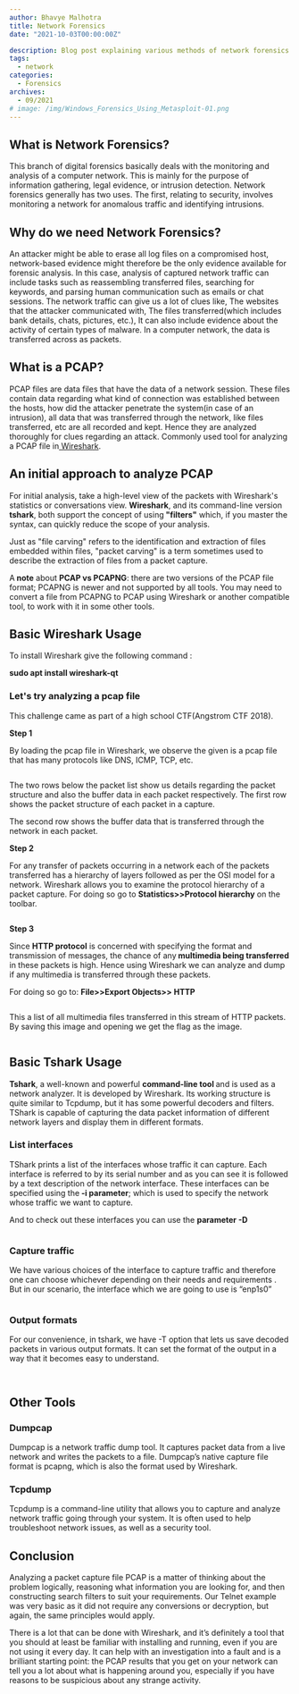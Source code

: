 ```yaml
---
author: Bhavye Malhotra
title: Network Forensics
date: "2021-10-03T00:00:00Z"

description: Blog post explaining various methods of network forensics
tags:
  - network
categories:
  - Forensics
archives:
  - 09/2021
# image: /img/Windows_Forensics_Using_Metasploit-01.png
---
```


<!-- wp:heading -->
<h2><strong>What is Network Forensics?</strong></h2>
<!-- /wp:heading -->

<!-- wp:paragraph -->
<p>This branch of digital forensics basically deals with the monitoring and analysis of a computer network. This is mainly for the purpose of information gathering, legal evidence, or intrusion detection. Network forensics generally has two uses. The first, relating to security, involves monitoring a network for anomalous traffic and identifying intrusions.&nbsp;</p>
<!-- /wp:paragraph -->

<!-- wp:heading -->
<h2><strong>Why do we need Network Forensics?</strong></h2>
<!-- /wp:heading -->

<!-- wp:paragraph -->
<p>An attacker might be able to erase all log files on a compromised host, network-based evidence might therefore be the only evidence available for forensic analysis. In this case, analysis of captured network traffic can include tasks such as reassembling transferred files, searching for keywords, and parsing human communication such as emails or chat sessions. The network traffic can give us a lot of clues like, The websites that the attacker communicated with, The files transferred(which includes bank details, chats, pictures, etc.), It can also include evidence about the activity of certain types of malware. In a computer network, the data is transferred across as packets.</p>
<!-- /wp:paragraph -->

<!-- wp:heading {"level":3} -->
<h3><strong></strong></h3>
<!-- /wp:heading -->

<!-- wp:heading -->
<h2><strong>What is a PCAP?</strong></h2>
<!-- /wp:heading -->

<!-- wp:paragraph -->
<p>PCAP files are data files that have the data of a network session. These files contain data regarding what kind of connection was established between the hosts, how did the attacker penetrate the system(in case of an intrusion), all data that was transferred through the network, like files transferred, etc are all recorded and kept. Hence they are analyzed thoroughly for clues regarding an attack. Commonly used tool for analyzing a PCAP file in<a href="https://www.wireshark.org/"> Wireshark</a>.</p>
<!-- /wp:paragraph -->

<!-- wp:heading -->
<h2><strong>An initial approach to analyze PCAP</strong></h2>
<!-- /wp:heading -->

<!-- wp:paragraph -->
<p>For initial analysis, take a high-level view of the packets with Wireshark's statistics or conversations view. <strong>Wireshark</strong>, and its command-line version <strong>tshark</strong>, both support the concept of using<strong> "filters"</strong> which, if you master the syntax, can quickly reduce the scope of your analysis.&nbsp;</p>
<!-- /wp:paragraph -->

<!-- wp:paragraph -->
<p>Just as "file carving" refers to the identification and extraction of files embedded within files, "packet carving" is a term sometimes used to describe the extraction of files from a packet capture.</p>
<!-- /wp:paragraph -->

<!-- wp:paragraph -->
<p>A<strong> note</strong> about <strong>PCAP vs PCAPNG</strong>: there are two versions of the PCAP file format; PCAPNG is newer and not supported by all tools. You may need to convert a file from PCAPNG to PCAP using Wireshark or another compatible tool, to work with it in some other tools.</p>
<!-- /wp:paragraph -->

<!-- wp:heading -->
<h2><strong>Basic Wireshark Usage</strong></h2>
<!-- /wp:heading -->

<!-- wp:paragraph -->
<p>To install Wireshark give the following command :&nbsp;</p>
<!-- /wp:paragraph -->

<!-- wp:paragraph -->
<p><strong>sudo apt install wireshark-qt</strong></p>
<!-- /wp:paragraph -->

<!-- wp:heading {"level":3} -->
<h3><strong>Let's try analyzing a pcap file</strong></h3>
<!-- /wp:heading -->

<!-- wp:paragraph -->
<p>This challenge came as part of a high school CTF(Angstrom CTF 2018).</p>
<!-- /wp:paragraph -->

<!-- wp:paragraph -->
<p><strong>Step 1</strong></p>
<!-- /wp:paragraph -->

<!-- wp:paragraph -->
<p>By loading the pcap file in Wireshark, we observe the given is a pcap file that has many protocols like DNS, ICMP, TCP, etc.</p>
<!-- /wp:paragraph -->

<!-- wp:image -->
<figure class="wp-block-image"><img src="images/1.png" alt=""/></figure>
<!-- /wp:image -->

<!-- wp:paragraph -->
<p>The two rows below the packet list show us details regarding the packet structure and also the buffer data in each packet respectively. The first row shows the packet structure of each packet in a capture.</p>
<!-- /wp:paragraph -->

<!-- wp:paragraph -->
<p>The second row shows the buffer data that is transferred through the network in each packet.&nbsp;</p>
<!-- /wp:paragraph -->

<!-- wp:paragraph -->
<p><strong>Step 2</strong></p>
<!-- /wp:paragraph -->

<!-- wp:paragraph -->
<p>For any transfer of packets occurring in a network each of the packets transferred has a hierarchy of layers followed as per the OSI model for a network. Wireshark allows you to examine the protocol hierarchy of a packet capture. For doing so go to <strong>Statistics&gt;&gt;Protocol hierarchy</strong> on the toolbar.&nbsp;</p>
<!-- /wp:paragraph -->

<!-- wp:image -->
<figure class="wp-block-image"><img src="images/2.png" alt=""/></figure>
<!-- /wp:image -->

<!-- wp:paragraph -->
<p><strong>Step 3</strong></p>
<!-- /wp:paragraph -->

<!-- wp:paragraph -->
<p>Since <strong>HTTP protocol</strong> is concerned with specifying the format and transmission of messages, the chance of any<strong> multimedia being transferred</strong> in these packets is high. Hence using Wireshark we can analyze and dump if any multimedia is transferred through these packets.&nbsp;</p>
<!-- /wp:paragraph -->

<!-- wp:paragraph -->
<p>For doing so go to: <strong>File&gt;&gt;Export Objects&gt;&gt; HTTP</strong></p>
<!-- /wp:paragraph -->

<!-- wp:image -->
<figure class="wp-block-image"><img src="images/3.png" alt=""/></figure>
<!-- /wp:image -->

<!-- wp:paragraph -->
<p>This a list of all multimedia files transferred in this stream of HTTP packets. By saving this image and opening we get the flag as the image.</p>
<!-- /wp:paragraph -->

<!-- wp:image -->
<figure class="wp-block-image"><img src="images/4.png" alt=""/></figure>
<!-- /wp:image -->

<!-- wp:heading -->
<h2><strong>Basic Tshark Usage</strong></h2>
<!-- /wp:heading -->

<!-- wp:paragraph -->
<p><strong>Tshark</strong>, a well-known and powerful <strong>command-line tool </strong>and is used as a network analyzer. It is developed by Wireshark. Its working structure is quite similar to Tcpdump, but it has some powerful decoders and filters. TShark is capable of capturing the data packet information of different network layers and display them in different formats.</p>
<!-- /wp:paragraph -->

<!-- wp:heading {"level":3} -->
<h3><strong>List interfaces</strong></h3>
<!-- /wp:heading -->

<!-- wp:paragraph -->
<p>TShark prints a list of the interfaces whose traffic it can capture. Each interface is referred to by its serial number and as you can see it is followed by a text description of the network interface. These interfaces can be specified using the<strong> -i parameter</strong>; which is used to specify the network whose traffic we want to capture.&nbsp;</p>
<!-- /wp:paragraph -->

<!-- wp:paragraph -->
<p>And to check out these interfaces you can use the <strong>parameter -D</strong></p>
<!-- /wp:paragraph -->

<!-- wp:image -->
<figure class="wp-block-image"><img src="images/5.png" alt=""/></figure>
<!-- /wp:image -->

<!-- wp:heading {"level":3} -->
<h3><strong>Capture traffic</strong></h3>
<!-- /wp:heading -->

<!-- wp:paragraph -->
<p>We have various choices of the interface to capture traffic and therefore one can choose whichever depending on their needs and requirements . But in our scenario, the interface which we are going to use is “enp1s0”</p>
<!-- /wp:paragraph -->

<!-- wp:image -->
<figure class="wp-block-image"><img src="images/6.png" alt=""/></figure>
<!-- /wp:image -->

<!-- wp:heading {"level":3} -->
<h3><strong></strong></h3>
<!-- /wp:heading -->

<!-- wp:heading {"level":3} -->
<h3><strong>Output formats</strong></h3>
<!-- /wp:heading -->

<!-- wp:paragraph -->
<p>For our convenience, in tshark, we have -T option that lets us save decoded packets in various output formats. It can set the format of the output in a way that it becomes easy to understand.&nbsp;</p>
<!-- /wp:paragraph -->

<!-- wp:image -->
<figure class="wp-block-image"><img src="images/7.png" alt=""/></figure>
<!-- /wp:image -->

<!-- wp:image -->
<figure class="wp-block-image"><img src="images/8.png" alt=""/></figure>
<!-- /wp:image -->

<!-- wp:heading -->
<h2><strong>Other Tools</strong></h2>
<!-- /wp:heading -->

<!-- wp:heading {"level":3} -->
<h3><strong>Dumpcap</strong></h3>
<!-- /wp:heading -->

<!-- wp:paragraph -->
<p>Dumpcap is a network traffic dump tool. It captures packet data from a live network and writes the packets to a file. Dumpcap’s native capture file format is pcapng, which is also the format used by Wireshark.</p>
<!-- /wp:paragraph -->

<!-- wp:heading {"level":3} -->
<h3><strong>Tcpdump</strong></h3>
<!-- /wp:heading -->

<!-- wp:paragraph -->
<p>Tcpdump is a command-line utility that allows you to capture and analyze network traffic going through your system. It is often used to help troubleshoot network issues, as well as a security tool.</p>
<!-- /wp:paragraph -->

<!-- wp:heading -->
<h2><strong>Conclusion</strong></h2>
<!-- /wp:heading -->

<!-- wp:paragraph -->
<p>Analyzing a packet capture file PCAP is a matter of thinking about the problem logically, reasoning what information you are looking for, and then constructing search filters to suit your requirements. Our Telnet example was very basic as it did not require any conversions or decryption, but again, the same principles would apply.</p>
<!-- /wp:paragraph -->

<!-- wp:paragraph -->
<p>There is a lot that can be done with Wireshark, and it’s definitely a tool that you should at least be familiar with installing and running, even if you are not using it every day. It can help with an investigation into a fault and is a brilliant starting point: the PCAP results that you get on your network can tell you a lot about what is happening around you, especially if you have reasons to be suspicious about any strange activity.</p>
<!-- /wp:paragraph -->